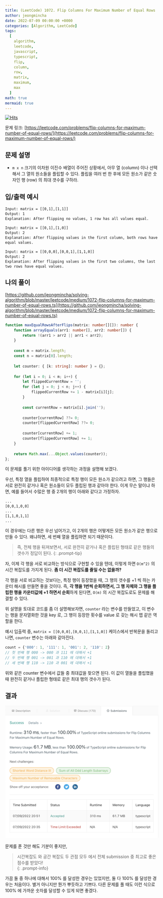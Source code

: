 ```yaml
---
title: (LeetCode) 1072. Flip Columns For Maximum Number of Equal Rows
author: jeongmincha
date: 2022-07-09 00:00:00 +0000
categories: [Algorithm, LeetCode]
tags:
  [
    algorithm,
    leetcode,
    javascript,
    typescript,
    flip,
    column,
    row,
    matrix,
    maximum,
    max
  ]
math: true
mermaid: true
---
```


[![Hits](https://hits.seeyoufarm.com/api/count/incr/badge.svg?url=https%3A%2F%2Fjeongmincha.github.io%2Fposts%2F00008%2F&count_bg=%2379C83D&title_bg=%23555555&icon=&icon_color=%23E7E7E7&title=visits&edge_flat=false)](https://hits.seeyoufarm.com)

문제 링크: [https://leetcode.com/problems/flip-columns-for-maximum-number-of-equal-rows/](https://leetcode.com/problems/flip-columns-for-maximum-number-of-equal-rows/)

## 문제 설명

- `m x n` 크기의 이차원 이진수 배열이 주어진 상황에서, 아무 열 (column) 이나 선택해서 그 열의 원소들을 플립할 수 있다. 플립을 여러 번 한 후에 모든 원소가 같은 숫자인 행 (row) 의 최대 갯수를 구하라.  

## 입/출력 예시

```plaintext
Input: matrix = [[0,1],[1,1]]
Output: 1
Explanation: After flipping no values, 1 row has all values equal.
```

```plaintext
Input: matrix = [[0,1],[1,0]]
Output: 2
Explanation: After flipping values in the first column, both rows have equal values.
```

```plaintext
Input: matrix = [[0,0,0],[0,0,1],[1,1,0]]
Output: 2
Explanation: After flipping values in the first two columns, the last two rows have equal values.
```

## 나의 풀이

[https://github.com/jeongmincha/solving-algorithm/blob/master/leetcode/medium/1072-flip-columns-for-maximum-number-of-equal-rows.ts](https://github.com/jeongmincha/solving-algorithm/blob/master/leetcode/medium/1072-flip-columns-for-maximum-number-of-equal-rows.ts)  

```typescript
function maxEqualRowsAfterFlips(matrix: number[][]): number {
    function arrayEquals(arr1: number[], arr2: number[]) {
        return !(arr1 > arr2 || arr1 < arr2);
    }

    const m = matrix.length;
    const n = matrix[0].length;

    let counter: { [k: string]: number } = {};

    for (let i = 0; i < m; i++) {
        let flippedCurrentRow = '';
        for (let j = 0; j < n; j++) {
            flippedCurrentRow += 1 - matrix[i][j];
        }

        const currentRow = matrix[i].join('');

        counter[currentRow] ??= 0;
        counter[flippedCurrentRow] ??= 0;

        counter[currentRow] += 1;
        counter[flippedCurrentRow] += 1;
    }

    return Math.max(...Object.values(counter));
};
```

이 문제를 풀기 위한 아이디어를 생각하는 과정을 설명해 보겠다.

우선, 특정 열을 플립하여 최종적으로 특정 행이 모든 원소가 같으려고 하면, 그 행들은 서로 완전히 같거나 혹은 원소들이 모두 플립된 행과 같아야 한다. 이게 무슨 말이냐 하면, 예를 들어서 수많은 행 중 2개의 행이 아래와 같다고 가정하자.

```plaintext
...
[0,0,1,0,0]
...
[1,1,0,1,1]
...
```

이 경우에는 다른 행은 우선 넘어가고, 이 2개의 행은 어떻게든 모든 원소가 같은 행으로 만들 수 있다. 왜냐하면, 세 번째 열을 플립하면 되기 때문이다.  

> 즉, 전체 행을 뒤져보면서, 서로 완전히 같거나 혹은 플립된 형태로 같은 행들의 갯수가 정답이 된다.
{: .prompt-tip}

자, 이제 각 행을 서로 비교하는 방식으로 구현할 수 있을 텐데, 이렇게 하면 `O(m^2)` 의 시간 복잡도를 가지게 된다. **좀 더 시간 복잡도를 줄일 수는 없을까?**  

각 행을 서로 비교하는 것보다는, 특정 행이 등장했을 때, 그 행의 갯수를 +1 씩 하는 카운터 해시를 만들면 좋을 것이다. 즉, **각 행을 1번씩 순회하면서, 그 행 자체와 그 행을 플립한 행을 카운터값에 +1 하면서 순회**하게 된다면, `O(m)` 의 시간 복잡도로도 문제를 해결할 수 있다.  

위 설명을 토대로 코드를 좀 더 설명해보자면, `counter` 라는 변수를 만들었고, 이 변수는 행을 문자열화한 것을 key 로, 그 행이 등장한 횟수를 value 로 갖는 해시 맵 같은 역할을 한다.  

예시 입출력 중, `matrix = [[0,0,0],[0,0,1],[1,1,0]]` 케이스에서 반복문을 돌리고 나면, `counter` 변수는 아래와 같아진다.

```typescript
count = {'000': 1, '111': 1, '001': 2, '110': 2}
// 첫 번째 행 000 -> 000 과 111 에 대해서 +1
// 두 번째 행 001 -> 001 과 110 에 대해서 +1
// 세 번째 행 110 -> 110 과 001 에 대해서 +1
```

위와 같은 counter 변수에서 값들 중 최대값을 찾으면 된다. 이 값이 열들을 플립했을 때 완전히 같거나 플립한 형태로 같은 최대 행의 갯수가 된다.

## 결과

![00008-1.png](/resources/posts/00008-1.png)

문제를 푼 것만 해도 기분이 좋지만,  

> 시간복잡도 와 공간 복잡도 두 관점 모두 에서 전체 submission 중 최고로 좋은 점수를 받았다!  
{: .prompt-info}

가끔 둘 중 하나에 대해서 100% 를 달성한 경우는 있었지만, 둘 다 100% 를 달성한 경우는 처음이다. 별거 아니지만 뭔가 뿌듯하고 기쁘다. 다른 문제를 풀 때도 이런 식으로 100% 에 가까운 숫자를 달성할 수 있게 되면 좋겠다.  
